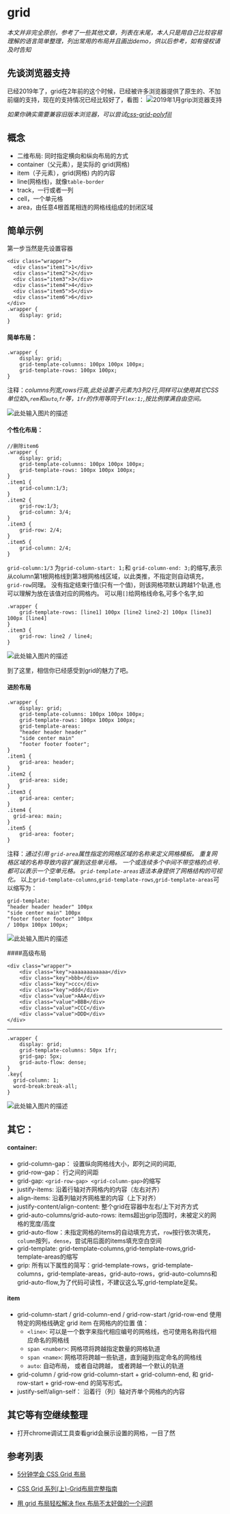 # grid

*本文并非完全原创，参考了一些其他文章，列表在末尾，本人只是用自己比较容易理解的语言简单整理，列出常用的布局并且画出demo，供以后参考，如有侵权请及时告知*

## 先谈浏览器支持
已经2019年了，grid在2年前的这个时候，已经被许多浏览器提供了原生的、不加前缀的支持，现在的支持情况已经比较好了，看图：
![2019年1月grip浏览器支持][1]
  
  *如果你确实需要兼容旧版本浏览器，可以尝试[css-grid-polyfill][2]*
  
## 概念
- 二维布局: 同时指定横向和纵向布局的方式
- container（父元素），是实际的 grid(网格)
- item（子元素），grid(网格) 内的内容
- line(网格线)，就像`table-border`
- track，一行或者一列
- cell，一个单元格
- area，由任意4根首尾相连的网格线组成的封闭区域

## 简单示例

第一步当然是先设置容器

    <div class="wrapper">
      <div class="item1">1</div>
      <div class="item2">2</div>
      <div class="item3">3</div>
      <div class="item4">4</div>
      <div class="item5">5</div>
      <div class="item6">6</div>
    </div>
    .wrapper {
        display: grid;
    }

#### 简单布局：

    .wrapper {
        display: grid;
        grid-template-columns: 100px 100px 100px;
        grid-template-rows: 100px 100px;
    }

注释：*columns列宽,rows行高,此处设置子元素为3列2行,同样可以使用其它CSS单位如`%`,`rem`和`auto`,`fr`等，`1fr`的作用等同于`flex:1;`,按比例撑满自由空间。*

![此处输入图片的描述][3]

#### 个性化布局：
    
    //删除item6
    .wrapper {
        display: grid;
        grid-template-columns: 100px 100px 100px;
        grid-template-rows: 100px 100px 100px;
    }
    .item1 {
        grid-column:1/3;
    }
    .item2 {
        grid-row:1/3;
      	grid-column: 3/4;
    }
    .item3 {
        grid-row: 2/4;
    }
    .item5 {
        grid-column: 2/4;
    }
    
`grid-column:1/3` 为`grid-column-start: 1;`和 `grid-column-end: 3;`的缩写,表示从column第1根网格线到第3根网格线区域，以此类推，不指定则自动填充，`grid-row`同理。
没有指定结束行值(只有一个值)，则该网格项默认跨越1个轨道,也可以理解为放在该值对应的网格内。
可以用`[]`给网格线命名,可多个名字,如
    
    .wrapper {
        grid-template-rows: [line1] 100px [line2 line2-2] 100px [line3] 100px [line4]
    }
    .item3 {
        grid-row: line2 / line4;
    }
    
![此处输入图片的描述][4]

到了这里，相信你已经感受到grid的魅力了吧。

#### 进阶布局
    
    .wrapper {
        display: grid;
        grid-template-columns: 100px 100px 100px;
      	grid-template-rows: 100px 100px 100px;
      	grid-template-areas: 
        "header header header"
        "side center main"
        "footer footer footer";
    }
    .item1 {
        grid-area: header;
    }
    .item2 {
        grid-area: side;
    }
    .item3 {
        grid-area: center;
    }
    .item4 {
      grid-area: main;
    }
    .item5 {
        grid-area: footer;
    }

注释：*通过引用 `grid-area`属性指定的网格区域的名称来定义网格模板。 重复网格区域的名称导致内容扩展到这些单元格。 一个或连续多个中间不带空格的点号`.`都可以表示一个空单元格。 `grid-template-areas`语法本身提供了网格结构的可视化。*
以上`grid-template-columns`,`grid-template-rows`,`grid-template-areas`可以缩写为：

    grid-template:
    "header header header" 100px
    "side center main" 100px
    "footer footer footer" 100px
    / 100px 100px 100px;

    
![此处输入图片的描述][5]

####高级布局

    <div class="wrapper">
        <div class="key">aaaaaaaaaaaa</div>
        <div class="key">bbb</div>
        <div class="key">ccc</div>
        <div class="key">ddd</div>
      	<div class="value">AAA</div>
        <div class="value">BBB</div>
        <div class="value">CCC</div>
        <div class="value">DDD</div>
    </div>

------

    .wrapper {
        display: grid;
      	grid-template-columns: 50px 1fr;
      	grid-gap: 5px;
      	grid-auto-flow: dense;
    }
    .key{
      grid-column: 1;
      word-break:break-all;
    }

![此处输入图片的描述][6]

## 其它：

#### container: 
- grid-column-gap： 设置纵向网格线大小，即列之间的间距,
- grid-row-gap： 行之间的间距
- grid-gap: `<grid-row-gap> <grid-column-gap>`的缩写
- justify-items: 沿着行轴对齐网格内的内容（左右对齐）
- align-items: 沿着列轴对齐网格里的内容（上下对齐）
- justify-content/align-content: 整个grid在容器中左右/上下对齐方式
- grid-auto-columns/grid-auto-rows: items超出grip范围时，未被定义的网格的宽度/高度
- grid-auto-flow：未指定网格的items的自动填充方式，`row`按行依次填充，`column`按列，`dense`，尝试用后面的items填充空白空间
- grid-template: grid-template-columns,grid-template-rows,grid-template-areas的缩写
- grip: 所有以下属性的简写：grid-template-rows，grid-template-columns，grid-template-areas，grid-auto-rows，grid-auto-columns和grid-auto-flow,为了代码可读性，不建议这么写,grid-template足矣。

#### item
- grid-column-start / grid-column-end / grid-row-start /grid-row-end
    使用特定的网格线确定 grid item 在网格内的位置
    值：
    - `<line>`: 可以是一个数字来指代相应编号的网格线，也可使用名称指代相应命名的网格线
    - `span <number>`: 网格项将跨越指定数量的网格轨道
    - `span <name>`: 网格项将跨越一些轨道，直到碰到指定命名的网格线
    - `auto`: 自动布局， 或者自动跨越， 或者跨越一个默认的轨道
- grid-column / grid-row
    grid-column-start + grid-column-end, 和 grid-row-start + grid-row-end 的简写形式。
- justify-self/align-self： 沿着行（列）轴对齐单个网格内的内容


## 其它等有空继续整理

- 打开chrome调试工具查看grid会展示设置的网格，一目了然

## 参考列表

- [5分钟学会 CSS Grid 布局][7]
- [CSS Grid 系列(上)-Grid布局完整指南][8]
- [用 grid 布局轻松解决 flex 布局不太好做的一个问题][10]


  [1]: http://aicaistatic.oss-cn-hangzhou.aliyuncs.com/s/img/201901/29104335654.jpg
  [2]: https://github.com/FremyCompany/css-grid-polyfill
  [3]: http://aicaistatic.oss-cn-hangzhou.aliyuncs.com/s/img/201901/29111230613.png
  [4]: http://aicaistatic.oss-cn-hangzhou.aliyuncs.com/s/img/201901/29112358917.png
  [5]: http://aicaistatic.oss-cn-hangzhou.aliyuncs.com/s/img/201901/29121918137.png
  [6]: http://aicaistatic.oss-cn-hangzhou.aliyuncs.com/s/img/201901/29152452039.png
  [7]: https://www.html.cn/archives/8506
  [8]: https://segmentfault.com/a/1190000012889793
  [9]: https://juejin.im/entry/5a2f458af265da432840d1fd
  [10]: https://blog.csdn.net/beijiyang999/article/details/80868095